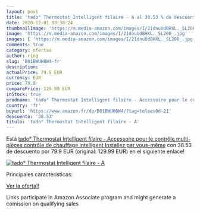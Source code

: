 ```yaml
---
layout: post
title: 'tado° Thermostat Intelligent filaire - A al 38.53 % de descuento'
date: 2020-12-01 08:38:24
thumbnailImage: 'https://m.media-amazon.com/images/I/21dnuUdBHXL._SL200_.jpg'
image: 'https://m.media-amazon.com/images/I/21dnuUdBHXL._SL200_.jpg'
images: [ 'https://m.media-amazon.com/images/I/21dnuUdBHXL._SL200_.jpg' ]
comments: true
category: ofertas
author: ring
slug: 'B01BWUH8W4-fr'
description:
actualPrice: 79.9 EUR
currency: EUR
price: 79.9
comparePrice: 129.99 EUR
inStock: true
prodname: 'tado° Thermostat Intelligent filaire - Accessoire pour le contrôle multi-pièces  contrôle de chauffage intelligent  Installez par vous-même'
country: 'fr'
buyurl: 'https://www.amazon.fr/dp/B01BWUH8W4/?tag=tolees0d-21'
descuento: '38.53'
titulo: 'tado° Thermostat Intelligent filaire - A'
---
```


Está [tado° Thermostat Intelligent filaire - Accessoire pour le contrôle multi-pièces  contrôle de chauffage intelligent  Installez par vous-même](https://www.amazon.fr/dp/B01BWUH8W4/?tag=tolees0d-21) con 38.53 de descuento por 79.9 EUR (original: 129.99 EUR) en el siguiente enlace!

[![tado° Thermostat Intelligent filaire - A](https://m.media-amazon.com/images/I/21dnuUdBHXL._SL200_.jpg)](https://www.amazon.fr/dp/B01BWUH8W4/?tag=tolees0d-21)

Principales características:


[Ver la oferta!!](https://www.amazon.fr/dp/B01BWUH8W4/?tag=tolees0d-21)

Links participate in Amazon Associate program and might generate a comission on qualifying sales


